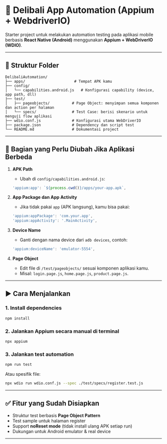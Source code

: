 
# 📱 Delibali App Automation (Appium + WebdriverIO)

Starter project untuk melakukan automation testing pada aplikasi mobile berbasis **React Native (Android)** menggunakan **Appium + WebDriverIO (WDIO)**.

---

## 📂 Struktur Folder

```
DelibaliAutomation/
├── apps/                      # Tempat APK kamu
├── config/
│   └── capabilities.android.js   # Konfigurasi capability (device, app path, dll)
├── test/
│   ├── pageobjects/          # Page Object: menyimpan semua komponen dan action per halaman
│   └── specs/                # Test Case: berisi skenario untuk menguji flow aplikasi
├── wdio.conf.js              # Konfigurasi utama WebDriverIO
├── package.json              # Dependency dan script test
└── README.md                 # Dokumentasi project
```

---

## 🔧 Bagian yang Perlu Diubah Jika Aplikasi Berbeda

1. **APK Path**
   - Ubah di `config/capabilities.android.js`:
   ```js
   'appium:app': `${process.cwd()}/apps/your-app.apk`,
   ```

2. **App Package dan App Activity**
   - Jika tidak pakai `app` (APK langsung), kamu bisa pakai:
   ```js
   'appium:appPackage': 'com.your.app',
   'appium:appActivity': '.MainActivity',
   ```

3. **Device Name**
   - Ganti dengan nama device dari `adb devices`, contoh:
   ```js
   'appium:deviceName': 'emulator-5554',
   ```

4. **Page Object**
   - Edit file di `/test/pageobjects/` sesuai komponen aplikasi kamu.
   - Misal: `login.page.js`, `home.page.js`, `product.page.js`.

---

## ▶️ Cara Menjalankan

### 1. Install dependencies

```bash
npm install
```

### 2. Jalankan Appium secara manual di terminal

```bash
npx appium
```

### 3. Jalankan test automation

```bash
npm run test
```

Atau spesifik file:
```bash
npx wdio run wdio.conf.js --spec ./test/specs/register.test.js
```

---

## ✅ Fitur yang Sudah Disiapkan

- Struktur test berbasis **Page Object Pattern**
- Test sample untuk halaman register
- Support **noReset mode** (tidak install ulang APK setiap run)
- Dukungan untuk Android emulator & real device

---


